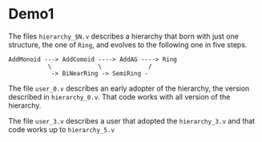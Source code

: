 
# Demo1

The files `hierarchy_$N.v` describes a hierarchy that born with just one
structure, the one of `Ring`, and evolves to the following one in five steps.

```
AddMonoid ---> AddComoid ----> AddAG ----> Ring
           \             \             /
            -> BiNearRing -> SemiRing -
```

The file `user_0.v` describes an early adopter of the hierarchy, the version
described in `hierarchy_0.v`. That code works with all version of the hierarchy.

The file `user_3.v` describes a user that adopted the `hierarchy_3.v` and that
code works up to `hierarchy_5.v`